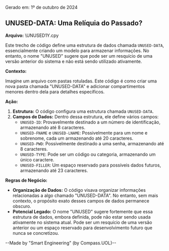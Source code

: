 Gerado em: 1º de outubro de 2024

##  UNUSED-DATA: Uma Relíquia do Passado?

**Arquivo:**  \UNUSED1Y.cpy

Este trecho de código define uma estrutura de dados chamada `UNUSED-DATA`, essencialmente criando um modelo para armazenar informações. No entanto, o nome "UNUSED" sugere que pode ser um resquício de uma versão anterior do sistema e não está sendo utilizado ativamente.

**Contexto:**

Imagine um arquivo com pastas rotuladas. Este código é como criar uma nova pasta chamada "UNUSED-DATA" e adicionar compartimentos menores dentro dela para detalhes específicos.

**Ação:**

1. **Estrutura:** O código configura uma estrutura chamada `UNUSED-DATA`.
2. **Campos de Dados:** Dentro dessa estrutura, ele define vários campos:
    - `UNUSED-ID`:  Provavelmente destinado a um número de identificação, armazenando até 8 caracteres.
    - `UNUSED-FNAME` e `UNUSED-LNAME`:  Possivelmente para um nome e sobrenome, cada um armazenando até 20 caracteres.
    - `UNUSED-PWD`:  Possivelmente destinado a uma senha, armazenando até 8 caracteres.
    - `UNUSED-TYPE`:  Pode ser um código ou categoria, armazenando um único caractere.
    - `UNUSED-FILLER`: Um espaço reservado para possíveis dados futuros, armazenando até 23 caracteres. 

**Regras de Negócio:**

* **Organização de Dados:** O código visava organizar informações relacionadas a algo chamado "UNUSED-DATA". No entanto, sem mais contexto, o propósito exato desses campos de dados permanece obscuro.
* **Potencial Legado:** O nome "UNUSED" sugere fortemente que essa estrutura de dados, embora definida, pode não estar sendo usada ativamente no sistema atual. Pode ser um resquício de uma versão anterior ou um espaço reservado para desenvolvimento futuro que nunca se concretizou.

--Made by "Smart Engineering" (by Compass.UOL)--